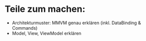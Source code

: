 # Teile zum machen:
- Architekturmuster: MMVM genau erklären (inkl. DataBinding & Commands)
-  Model, View, ViewModel erklären




